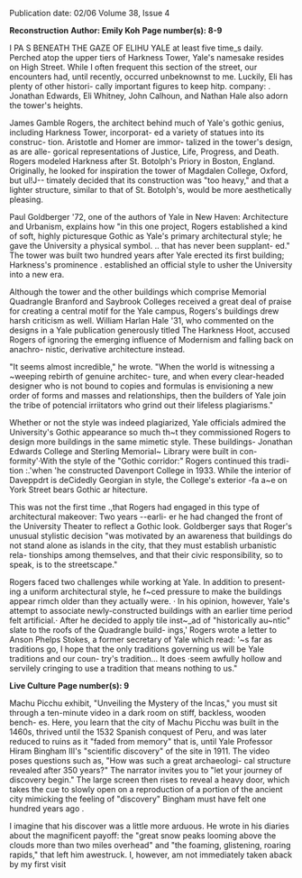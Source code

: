 Publication date: 02/06
Volume 38, Issue 4

**Reconstruction**
**Author: Emily Koh**
**Page number(s): 8-9**

I PA S BENEATH THE GAZE OF ELIHU YALE 
at least five time_s daily. Perched atop 
the upper tiers of Harkness Tower, 
Yale's namesake resides on High Street. 
While I often frequent this section of 
the street, our encounters had, until 
recently, occurred unbeknownst to me. 
Luckily, Eli has plenty of other histori-
cally important figures to keep hitp. 
company: . Jonathan 
Edwards, 
Eli 
Whitney, John Calhoun, and Nathan 
Hale also adorn the tower's heights. 

James Gamble Rogers, the architect 
behind much of Yale's gothic genius, 
including Harkness Tower, incorporat-
ed a variety of statues into its construc-
tion. Aristotle and Homer are immor-
talized in the tower's design, as are alle-
gorical representations of Justice, Life, 
Progress, and Death. Rogers modeled 
Harkness after St. Botolph's Priory in 
Boston, England. Originally, he looked 
for 
inspiration 
the 
tower of 
Magdalen College, Oxford, but ul!J--
timately decided that its construction was 
"too heavy," and that a lighter structure, 
similar to that of St. Botolph's, would 
be more aesthetically pleasing. 

Paul Goldberger '72, one of the 
authors 
of 
Yale 
in 
New 
Haven: 
Architecture and Urbanism, explains how 
"in this one project, Rogers established 
a kind of soft, highly picturesque 
Gothic as Yale's primary architectural 
style; he gave the University a physical 
symbol. .. that has never been supplant-
ed." The tower was built two hundred 
years after Yale erected its first building; 
Harkness's prominence . established an 
official style to usher the University into 
a new era. 

Although the tower and the other 
buildings which comprise Memorial 
Quadrangle 
Branford and Saybrook 
Colleges 
received a great deal of 
praise for creating a central motif for 
the Yale campus, Rogers's buildings 
drew harsh criticism as well. William 
Harlan Hale '31, who commented on the 
designs in a Yale publication generously 
titled The Harkness Hoot, accused Rogers 
of ignoring the emerging influence of 
Modernism and falling back on anachro-
nistic, derivative architecture instead. 

"It seems almost incredible," he 
wrote. "When the world is witnessing a 
~weeping rebirth of genuine architec-
ture, and when every clear-headed 
designer who is not bound to copies and 
formulas is envisioning a new order of 
forms and masses and relationships, 
then the builders of Yale join the tribe 
of potencial irriitators who grind out 
their lifeless plagiarisms." 

Whether or not the style was indeed 
plagiarized, Yale officials admired the 
University's Gothic appearance so much 
th~t they commissioned Rogers to 
design more buildings in the same 
mimetic 
style. 
These 
buildings-
Jonathan Edwards College and Sterling 
Memorial~ Library 
were built in con-
formity'·With the style of the "Gothic 
corridor:" Rogers continued this tradi-
tion :.'when 'he constructed Davenport 
College in 1933. While the interior of 
Daveppdrt is deCidedly Georgian in 
style, the College's exterior -fa a~e on 
York Street bears Gothic ar hitecture. 

This was not the first time .,that 
Rogers had engaged in this type of 
architectural makeover: Two years --earli-
er he had changed the front of the 
University Theater to reflect a Gothic 
look. Goldberger says that Roger's 
unusual stylistic decision "was motivated 
by an awareness that buildings do 
not stand alone as islands in the city, 
that they must establish urbanistic rela-
tionships among themselves, and that 
their civic responsibility, so to speak, is 
to the streetscape." 

Rogers faced two challenges while 
working at Yale. In addition to present-
ing a uniform architectural style, he 
f~ced pressure to make the buildings 
appear rimch older than they actually 
were. · In his opinion, however, Yale's 
attempt to associate newly-constructed 
buildings with an earlier time period felt 
artificial.· After he decided to apply tile 
inst~_ad of "historically au~ntic" slate 
to the roofs of the Quadrangle build-
ings,' Rogers wrote a letter to Anson 
Phelps Stokes, a former secretary of 
Yale which read: '~s far as traditions go, 
I hope that the only traditions governing 
us will be Yale traditions and our coun-
try's tradition... It does ·seem awfully 
hollow and servilely cringing to use a 
tradition that means nothing to us."


**Live Culture**
**Page number(s): 9**

Machu Picchu exhibit, "Unveiling the 
Mystery of the Incas," you must sit 
through a ten-minute video in a dark 
room on stiff, backless, wooden bench-
es. Here, you learn that the city of 
Machu Picchu was built in the 1460s, 
thrived until the 1532 Spanish conquest 
of Peru, and was later reduced to ruins 
as it "faded from memory" 
that is, 
until Yale Professor Hiram Bingham 
III's "scientific discovery" of the site in 
1911. The video poses questions such 
as, "How was such a great archaeologi-
cal structure revealed after 350 years?" 
The narrator invites you to "let your 
journey of discovery begin." The large 
screen then rises to reveal a heavy door, 
which takes the cue to slowly open on a 
reproduction of a portion of the 
ancient city 
mimicking the feeling of 
"discovery" Bingham must have felt one 
hundred years ago . 

I imagine that his discover was a little 
more arduous. He wrote in his diaries 
about the magnificent payoff: the "great 
snow peaks looming above the clouds 
more than two miles overhead" and "the 
foaming, glistening, roaring rapids," that 
left him awestruck. I, however, am not 
immediately taken aback by my first visit